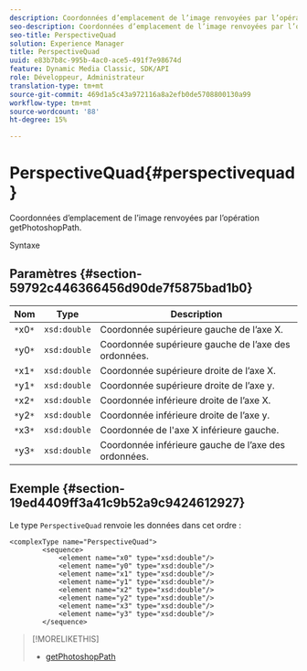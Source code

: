 ```yaml
---
description: Coordonnées d’emplacement de l’image renvoyées par l’opération getPhotoshopPath.
seo-description: Coordonnées d’emplacement de l’image renvoyées par l’opération getPhotoshopPath.
seo-title: PerspectiveQuad
solution: Experience Manager
title: PerspectiveQuad
uuid: e83b7b8c-995b-4ac0-ace5-491f7e98674d
feature: Dynamic Media Classic, SDK/API
role: Développeur, Administrateur
translation-type: tm+mt
source-git-commit: 469d1a5c43a972116a8a2efb0de5708800130a99
workflow-type: tm+mt
source-wordcount: '88'
ht-degree: 15%

---
```



# PerspectiveQuad{#perspectivequad}

Coordonnées d’emplacement de l’image renvoyées par l’opération getPhotoshopPath.

Syntaxe

## Paramètres {#section-59792c446366456d90de7f5875bad1b0}

| Nom | Type | Description |
|---|---|---|
| `*`x0`*` | `xsd:double` | Coordonnée supérieure gauche de l’axe X. |
| `*`y0`*` | `xsd:double` | Coordonnée supérieure gauche de l’axe des ordonnées. |
| `*`x1`*` | `xsd:double` | Coordonnée supérieure droite de l’axe X. |
| `*`y1`*` | `xsd:double` | Coordonnée supérieure droite de l’axe y. |
| `*`x2`*` | `xsd:double` | Coordonnée inférieure droite de l’axe X. |
| `*`y2`*` | `xsd:double` | Coordonnée inférieure droite de l’axe y. |
| `*`x3`*` | `xsd:double` | Coordonnée de l&#39;axe X inférieure gauche. |
| `*`y3`*` | `xsd:double` | Coordonnée inférieure gauche de l’axe des ordonnées. |

## Exemple {#section-19ed4409ff3a41c9b52a9c9424612927}

Le type `PerspectiveQuad` renvoie les données dans cet ordre :

```
<complexType name="PerspectiveQuad">
        <sequence>
            <element name="x0" type="xsd:double"/>
            <element name="y0" type="xsd:double"/>
            <element name="x1" type="xsd:double"/>
            <element name="y1" type="xsd:double"/>
            <element name="x2" type="xsd:double"/>
            <element name="y2" type="xsd:double"/>
            <element name="x3" type="xsd:double"/>
            <element name="y3" type="xsd:double"/>
        </sequence>
```

>[!MORELIKETHIS]
>
>* [getPhotoshopPath](../../operations/c-operations-intro/c-methods/r-get-photoshop-path.md#reference-545f902f84194951ac04e947fdc803b9)

